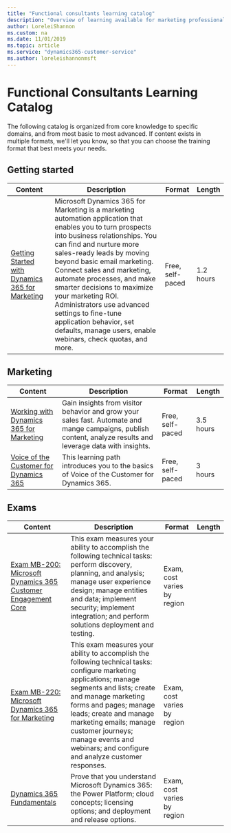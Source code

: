 ```yaml
---
title: "Functional consultants learning catalog"
description: "Overview of learning available for marketing professionals"
author: LoreleiShannon
ms.custom: na
ms.date: 11/01/2019
ms.topic: article
ms.service: "dynamics365-customer-service"
ms.author: loreleishannonmsft
---
```


# Functional Consultants Learning Catalog
The following catalog is organized from core knowledge to specific domains, and from most basic to most advanced. If content exists in multiple formats, we'll let you know, so that you can choose the training format that best meets your needs.

## Getting started<a name="get-started"></a>

| Content                                                                             | Description                                                                                                                                                                                                                                                                                                                                                                                                                                                                                 | Format           | Length    |
|-----------------------------------------------------------------------------------------------------------------------------|---------------------------------------------------------------------------------------------------------------------------------------------------------------------------------------------------------------------------------------------------------------------------------------------------------------------------------------------------------------------------------------------------------------------------------------------------------------------------------------------|------------------|-----------|
| [Getting Started with Dynamics 365 for Marketing](https://docs.microsoft.com/en-us/learn/paths/get-started-with-marketing/) | Microsoft Dynamics 365 for Marketing is a marketing automation application that enables you to turn prospects into business relationships. You can find and nurture more sales-ready leads by moving beyond basic email marketing. Connect sales and marketing, automate processes, and make smarter decisions to maximize your marketing ROI. Administrators use advanced settings to fine-tune application behavior, set defaults, manage users, enable webinars, check quotas, and more. | Free, self-paced | 1.2 hours |
## Marketing<a name="marketing"></a>
| Content                                                                             | Description                                                                                                                                                                                                                                                                                                                                                                                                                                                                                 | Format           | Length    |
|-----------------------------------------------------------------------------------------------------------------------------|---------------------------------------------------------------------------------------------------------------------------------------------------------------------------------------------------------------------------------------------------------------------------------------------------------------------------------------------------------------------------------------------------------------------------------------------------------------------------------------------|------------------|-----------|
| [Working with Dynamics 365 for Marketing](https://docs.microsoft.com/en-us/learn/paths/working-with-dynamics-365-for-marketing/) | Gain insights from visitor behavior and grow your sales fast. Automate and mange campaigns, publish content, analyze results and leverage data with insights. | Free, self-paced | 3.5 hours |
| [Voice of the Customer for Dynamics 365](https://docs.microsoft.com/en-us/learn/paths/dyn365-voice-of-customer/)                 | This learning path introduces you to the basics of Voice of the Customer for Dynamics 365.                                                                    | Free, self-paced | 3 hours   |
## Exams<a name="exam"></a>
| Content                                                                             | Description                                                                                                                                                                                                                                                                                                                                                                                                                                                                                 | Format           | Length    |
|-----------------------------------------------------------------------------------------------------------------------------|---------------------------------------------------------------------------------------------------------------------------------------------------------------------------------------------------------------------------------------------------------------------------------------------------------------------------------------------------------------------------------------------------------------------------------------------------------------------------------------------|------------------|-----------|
| [Exam MB-200: Microsoft Dynamics 365 Customer Engagement Core](https://www.microsoft.com/en-us/learning/exam-MB-200.aspx) | This exam measures your ability to accomplish the following technical tasks: perform discovery, planning, and analysis; manage user experience design; manage entities and data; implement security; implement integration; and perform solutions deployment and testing.                                                                    | Exam, cost varies by region |   |
| [Exam MB-220: Microsoft Dynamics 365 for Marketing](https://www.microsoft.com/en-us/learning/exam-MB-220.aspx)            | This exam measures your ability to accomplish the following technical tasks: configure marketing applications; manage segments and lists; create and manage marketing forms and pages; manage leads; create and manage marketing emails; manage customer journeys; manage events and webinars; and configure and analyze customer responses. | Exam, cost varies by region |   |
| [Dynamics 365 Fundamentals](https://www.microsoft.com/en-us/learning/d365-fundamentals.aspx)                              | Prove that you understand Microsoft Dynamics 365: the Power Platform; cloud concepts; licensing options; and deployment and release options.                                                                                                                                                                                                 | Exam, cost varies by region |   |